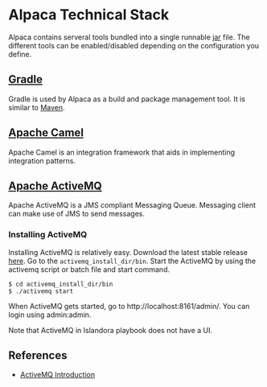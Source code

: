 # Alpaca Technical Stack
Alpaca contains serveral tools bundled into a single runnable [jar](https://en.wikipedia.org/wiki/JAR_(file_format)) file. The different tools can be enabled/disabled depending on the configuration you define.

## [Gradle](https://docs.gradle.org/current/userguide/tutorial_using_tasks.html)
Gradle is used by Alpaca as a build and package management tool. It is similar to [Maven](https://maven.apache.org/).

## [Apache Camel](http://camel.apache.org/book-getting-started.html)
Apache Camel is an integration framework that aids in implementing integration patterns.

## [Apache ActiveMQ](http://activemq.apache.org/getting-started.html)
Apache ActiveMQ is a JMS compliant Messaging Queue. Messaging client can make use of JMS to send messages.

### Installing ActiveMQ
Installing ActiveMQ is relatively easy. Download the latest stable release [here](http://activemq.apache.org/download.html). Go to the `activemq_install_dir/bin`. Start the ActiveMQ by using the activemq script or batch file and start command.

```
$ cd activemq_install_dir/bin
$ ./activemq start
```

When ActiveMQ gets started, go to http://localhost:8161/admin/. You can login using admin:admin.

Note that ActiveMQ in Islandora playbook does not have a UI.

## References
* [ActiveMQ Introduction](http://tech.lalitbhatt.net/2014/08/activemq-introduction.html)
